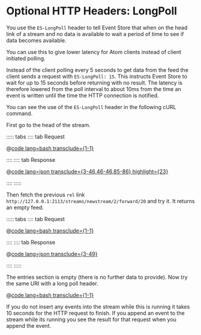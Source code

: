 # Optional HTTP Headers: LongPoll

You use the `ES-LongPoll` header to tell Event Store that when on the head link of a stream and no data is available to wait a period of time to see if data becomes available.

You can use this to give lower latency for Atom clients instead of client initiated polling.

Instead of the client polling every 5 seconds to get data from the feed the client sends a request with `ES-LongPoll: 15`. This instructs Event Store to wait for up to 15 seconds before returning with no result. The latency is therefore lowered from the poll interval to about 10ms from the time an event is written until the time the HTTP connection is notified.

You can see the use of the `ES-LongPoll` header in the following cURL command.

First go to the head of the stream.

::::: tabs
:::: tab Request

@[code lang=bash transclude={1-1}](@/docs/v5/code-examples/http-api/read-stream.sh)

::::
:::: tab Response

@[code lang=json transclude={3-46,46-46,85-86} highlight={23}](@/docs/v5/code-examples/http-api/read-stream.sh)

::::
:::::

Then fetch the previous `rel` link `http://127.0.0.1:2113/streams/newstream/2/forward/20` and try it. It returns an empty feed.

::::: tabs
:::: tab Request

@[code lang=bash transclude={1-1}](@/docs/v5/code-examples/http-api/get-forward-link.sh)

::::
:::: tab Response

@[code lang=json transclude={3-49}](@/docs/v5/code-examples/http-api/get-forward-link.sh)

::::
:::::

The entries section is empty (there is no further data to provide). Now try the same URI with a long poll header.

@[code lang=bash transclude={1-1}](@/docs/v5/code-examples/http-api/longpoll.sh)

If you do not insert any events into the stream while this is running it takes 10 seconds for the HTTP request to finish. If you append an event to the stream while its running you see the result for that request when you append the event.

